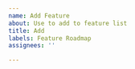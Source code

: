 ```yaml
---
name: Add Feature
about: Use to add to feature list
title: Add
labels: Feature Roadmap
assignees: ''

---
```




